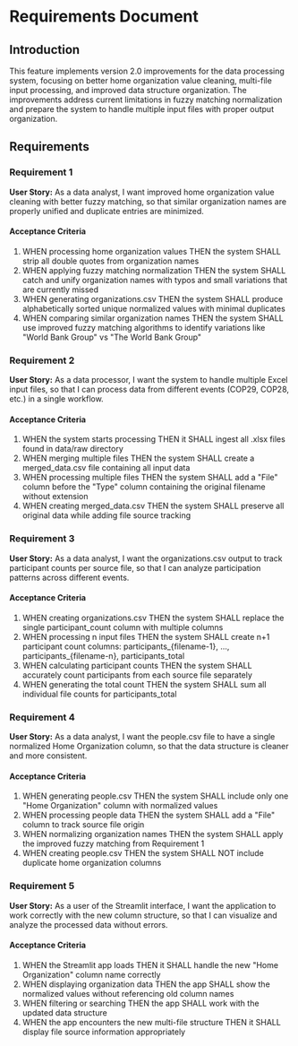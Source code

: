 # Requirements Document

## Introduction

This feature implements version 2.0 improvements for the data processing system, focusing on better home organization value cleaning, multi-file input processing, and improved data structure organization. The improvements address current limitations in fuzzy matching normalization and prepare the system to handle multiple input files with proper output organization.

## Requirements

### Requirement 1

**User Story:** As a data analyst, I want improved home organization value cleaning with better fuzzy matching, so that similar organization names are properly unified and duplicate entries are minimized.

#### Acceptance Criteria

1. WHEN processing home organization values THEN the system SHALL strip all double quotes from organization names
2. WHEN applying fuzzy matching normalization THEN the system SHALL catch and unify organization names with typos and small variations that are currently missed
3. WHEN generating organizations.csv THEN the system SHALL produce alphabetically sorted unique normalized values with minimal duplicates
4. WHEN comparing similar organization names THEN the system SHALL use improved fuzzy matching algorithms to identify variations like "World Bank Group" vs "The World Bank Group"

### Requirement 2

**User Story:** As a data processor, I want the system to handle multiple Excel input files, so that I can process data from different events (COP29, COP28, etc.) in a single workflow.

#### Acceptance Criteria

1. WHEN the system starts processing THEN it SHALL ingest all .xlsx files found in data/raw directory
2. WHEN merging multiple files THEN the system SHALL create a merged_data.csv file containing all input data
3. WHEN processing multiple files THEN the system SHALL add a "File" column before the "Type" column containing the original filename without extension
4. WHEN creating merged_data.csv THEN the system SHALL preserve all original data while adding file source tracking

### Requirement 3

**User Story:** As a data analyst, I want the organizations.csv output to track participant counts per source file, so that I can analyze participation patterns across different events.

#### Acceptance Criteria

1. WHEN creating organizations.csv THEN the system SHALL replace the single participant_count column with multiple columns
2. WHEN processing n input files THEN the system SHALL create n+1 participant count columns: participants_{filename-1}, ..., participants_{filename-n}, participants_total
3. WHEN calculating participant counts THEN the system SHALL accurately count participants from each source file separately
4. WHEN generating the total count THEN the system SHALL sum all individual file counts for participants_total

### Requirement 4

**User Story:** As a data analyst, I want the people.csv file to have a single normalized Home Organization column, so that the data structure is cleaner and more consistent.

#### Acceptance Criteria

1. WHEN generating people.csv THEN the system SHALL include only one "Home Organization" column with normalized values
2. WHEN processing people data THEN the system SHALL add a "File" column to track source file origin
3. WHEN normalizing organization names THEN the system SHALL apply the improved fuzzy matching from Requirement 1
4. WHEN creating people.csv THEN the system SHALL NOT include duplicate home organization columns

### Requirement 5

**User Story:** As a user of the Streamlit interface, I want the application to work correctly with the new column structure, so that I can visualize and analyze the processed data without errors.

#### Acceptance Criteria

1. WHEN the Streamlit app loads THEN it SHALL handle the new "Home Organization" column name correctly
2. WHEN displaying organization data THEN the app SHALL show the normalized values without referencing old column names
3. WHEN filtering or searching THEN the app SHALL work with the updated data structure
4. WHEN the app encounters the new multi-file structure THEN it SHALL display file source information appropriately